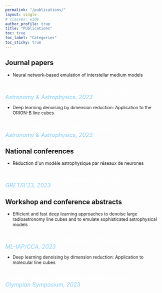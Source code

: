 ```yaml
---
permalink: "/publications/"
layout: single
# classes: wide
author_profile: true
title: "Publications"
toc: true
toc_label: "Categories"
toc_sticky: true
---
```


## Journal papers

* Neural network-based emulation of interstellar medium models &nbsp; <a href="https://www.aanda.org/articles/aa/abs/2023/10/aa47074-23/aa47074-23.html"><i class="fa fa-link" title="Paper" style="color:lightskyblue"></i></a>
<br/>
<span style="color:white"><font size="4"><em> P. Palud*, L. Einig*, J. Chanussot, J. Pety, et al.</em></font></span>
<br/>
<span style="color:lightskyblue"><font size="4"><em>Astronomy & Astrophysics, 2023</em></font></span>
<br/> 

* Deep learning denoising by dimension reduction: Application to the ORION-B line cubes &nbsp; <a href="https://www.aanda.org/articles/aa/abs/2023/09/aa46064-23/aa46064-23.html"><i class="fa fa-link" title="Paper" style="color:lightskyblue"></i></a>
<br/>
<span style="color:white"><font size="4"><em>L. Einig, J. Palud, A. Roueff, P. Vandame, et al.</em></font></span>
<br/>
<span style="color:lightskyblue"><font size="4"><em>Astronomy & Astrophysics, 2023</em></font></span>


[## International conferences]: #


## National conferences

* Réduction d'un modèle astrophysique par réseaux de neurones
&nbsp; <a href="https://gretsi.fr/data/colloque/pdf/2023_einig1247.pdf"><i class="fa fa-link" title="Paper" style="color:lightskyblue"></i></a>
&nbsp; <a href="../assets/files/posters/emulation-2023.pdf"><i class="fa fa-map" title="Poster" style="color:lightskyblue"></i></a>
<br/>
<span style="color:white"><font size="4"><em>L. Einig, P. Palud, J. Chanussot, J. Pety, et al.</em></font></span>
<br/>
<span style="color:lightskyblue"><font size="4"><em>GRETSI'23, 2023</em></font></span>
<br/>

## Workshop and conference abstracts

* Efficient and fast deep learning approaches to denoise large radioastronomy line cubes ​and to emulate sophisticated astrophysical models
&nbsp; <a href="../assets/files/abstracts/IAP-2023.pdf"><i class="fa fa-file-pdf" style="color:lightskyblue" title="Abstract"></i></a>
<br/>
<span style="color:white"><font size="4"><em>L. Einig, P. Palud, J. Chanussot, J. Pety, et al.</em></font></span>
<br/>
<span style="color:lightskyblue"><font size="4"><em>ML-IAP/CCA, 2023</em></font></span>
<br/>

* Deep learning denoising by dimension reduction: Application to molecular line cubes
&nbsp; <a href="../assets/files/abstracts/OS-2023.pdf"><i class="fa fa-file-pdf" style="color:lightskyblue" title="Abstract"></i></a>
&nbsp; <a href="../assets/files/posters/denoising-2023.pdf"><i class="fa fa-map" style="color:lightskyblue" title="Poster"></i></a>
<br/>
<span style="color:white"><font size="4"><em>L. Einig, J. Pety, J. Chanussot, M. Gerin, et al.</em></font></span>
<br/>
<span style="color:lightskyblue"><font size="4"><em>Olympian Symposium, 2023</em></font></span>
